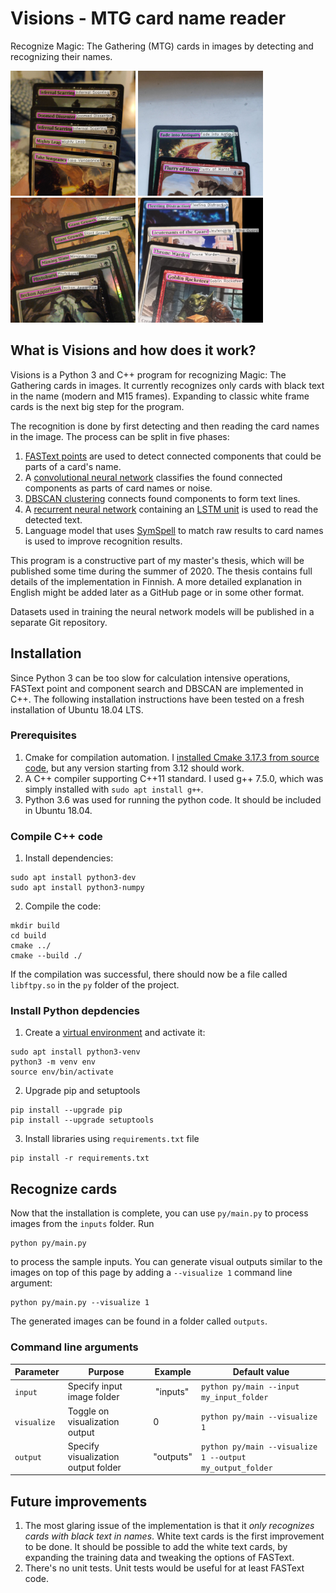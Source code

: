 # Visions - MTG card name reader
Recognize Magic: The Gathering (MTG) cards in images by detecting and recognizing their names.

<a href="readme_imgs/1.jpg"><img src="readme_imgs/1.jpg" width="200" /></a>
<a href="readme_imgs/2.jpg"><img src="readme_imgs/2.jpg" width="200" /></a>
<a href="readme_imgs/3.jpg"><img src="readme_imgs/3.jpg" width="200" /></a>
<a href="readme_imgs/4.jpg"><img src="readme_imgs/4.jpg" width="200" /></a>

## What is Visions and how does it work?

Visions is a Python 3 and C++ program for recognizing Magic: The Gathering cards in images. It currently recognizes only cards with black text in the name (modern and M15 frames). Expanding to classic white frame cards is the next big step for the program.

The recognition is done by first detecting and then reading the card names in the image. The process can be split in five phases:

1. [FASText points](https://www.cv-foundation.org/openaccess/content_iccv_2015/papers/Busta_FASText_Efficient_Unconstrained_ICCV_2015_paper.pdf) are used to detect connected components that could be parts of a card's name.
2. A [convolutional neural network](https://en.wikipedia.org/wiki/Convolutional_neural_network) classifies the found connected components as parts of card names or noise.
3. [DBSCAN clustering](https://dl.acm.org/doi/10.5555/3001460.3001507) connects found components to form text lines.
4. A [recurrent neural network](https://keras.io/examples/image_ocr/) containing an [LSTM unit](https://dl.acm.org/doi/10.1162/neco.1997.9.8.1735) is used to read the detected text.
5. Language model that uses [SymSpell](https://medium.com/@wolfgarbe/1000x-faster-spelling-correction-algorithm-2012-8701fcd87a5f) to match raw results to card names is used to improve recognition results.

This program is a constructive part of my master's thesis, which will be published some time during the summer of 2020. The thesis contains full details of the implementation in Finnish. A more detailed explanation in English might be added later as a GitHub page or in some other format.

Datasets used in training the neural network models will be published in a separate Git repository.

## Installation
Since Python 3 can be too slow for calculation intensive operations, FASText point and component search and DBSCAN are implemented in C++. The following installation instructions have been tested on a fresh installation of Ubuntu 18.04 LTS.

### Prerequisites

1. Cmake for compilation automation. I [installed Cmake 3.17.3 from source code](https://cmake.org/install/), but any version starting from 3.12 should work.
1. A C++ compiler supporting C++11 standard. I used g++ 7.5.0, which was simply installed with ``sudo apt install g++``.
2. Python 3.6 was used for running the python code. It should be included in Ubuntu 18.04.

### Compile C++ code
1. Install dependencies:
```
sudo apt install python3-dev
sudo apt install python3-numpy
```

2. Compile the code:
```
mkdir build
cd build
cmake ../
cmake --build ./
```
If the compilation was successful, there should now be a file called ``libftpy.so`` in the ``py`` folder of the project.

### Install Python depdencies
1. Create a [virtual environment](https://packaging.python.org/guides/installing-using-pip-and-virtual-environments/) and activate it:
```
sudo apt install python3-venv
python3 -m venv env
source env/bin/activate
```

2. Upgrade pip and setuptools
```
pip install --upgrade pip
pip install --upgrade setuptools
```

3. Install libraries using ``requirements.txt`` file
```
pip install -r requirements.txt
```

## Recognize cards
Now that the installation is complete, you can use ``py/main.py`` to process images from the ``inputs`` folder. Run 
```
python py/main.py
``` 
to process the sample inputs. You can generate visual outputs similar to the images on top of this page by adding a ``--visualize 1`` command line argument:
```
python py/main.py --visualize 1
```
The generated images can be found in a folder called ``outputs``.

### Command line arguments

| Parameter | Purpose | Example | Default value |
| ----------| --------| ------- | ------- |
| ``input`` | Specify input image folder | "inputs" |``python py/main --input my_input_folder`` |
| ``visualize`` | Toggle on visualization output | 0 | ``python py/main --visualize 1`` |
| ``output`` | Specify visualization output folder | "outputs" |``python py/main --visualize 1 --output my_output_folder`` |

## Future improvements

1. The most glaring issue of the implementation is that it *only recognizes cards with black text in names*. White text cards is the first improvement to be done. It should be possible to add the white text cards, by expanding the training data and tweaking the options of FASText.
2. There's no unit tests. Unit tests would be useful for at least FASText code.